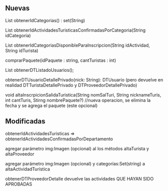 ## Nuevas
  List<String> obtenerIdCategorias() : set(String)

  List<String> obtenerIdActividadesTuristicasConfirmadasPorCategoria(String idCategoria)  

  List<String> obtenerIdCategoriasDisponibleParaInscripcion(String idActividad, String idTurista)
  
  comprarPaquete(idPaquete : string, cantTuristas : int)

  List<DTListadoUsuario> obtenerDTListadoUsuarios();

  obtenerDTUsuarioDetallePrivado(nick: String): DTUsuario (pero devuelve en realidad DTTuristaDetallePrivado y DTProveedorDetallePrivado)

  void altaInscrpicionSalidaTuristica(String nomSalTuri, String nicknameTuris, int cantTuris, Stirng nombrePaquete?) //nueva operacion, se elimina la fecha y se agrega el paquete (este opcional)

## Modificadas 
obtenerIdActividadesTuristicas => obtenerIdActividadesConfirmadasPorDepartamento

agregar parámetro img:Imagen (opcional) al los métodos altaTurista y altaProveedor

agregar parámetro img:Imagen (opcional) y categorías:Set(string) a altaActividadTurística

obtenerDTProveedorDetalle devuelve las actividades QUE HAYAN SIDO APROBADAS

